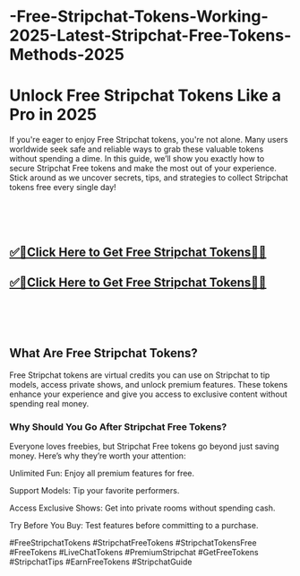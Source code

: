 # -Free-Stripchat-Tokens-Working-2025-Latest-Stripchat-Free-Tokens-Methods-2025


<h1>Unlock Free Stripchat Tokens Like a Pro in 2025</h1>
If you're eager to enjoy Free Stripchat tokens, you're not alone. Many users worldwide seek safe and reliable ways to grab these valuable tokens without spending a dime. In this guide, we’ll show you exactly how to secure Stripchat Free tokens and make the most out of your experience. Stick around as we uncover secrets, tips, and strategies to collect Stripchat tokens free every single day!





<br><br><br>
<b><h2><a href="https://searchoptima.org/free-stripchat-tokens/">✅🎯Click Here to Get Free Stripchat Tokens🎯✅</a>

</h2></b>

<b><h2><a href="https://searchoptima.org/free-stripchat-tokens/">✅🎯Click Here to Get Free Stripchat Tokens🎯✅</a>

</h2></b> <br><br><br>







<h2>What Are Free Stripchat Tokens?</h2>
Free Stripchat tokens are virtual credits you can use on Stripchat to tip models, access private shows, and unlock premium features. These tokens enhance your experience and give you access to exclusive content without spending real money.

<h3>Why Should You Go After Stripchat Free Tokens?</h3>
Everyone loves freebies, but Stripchat Free tokens go beyond just saving money. Here’s why they’re worth your attention:

Unlimited Fun: Enjoy all premium features for free.

Support Models: Tip your favorite performers.

Access Exclusive Shows: Get into private rooms without spending cash.

Try Before You Buy: Test features before committing to a purchase.



#FreeStripchatTokens #StripchatFreeTokens #StripchatTokensFree #FreeTokens #LiveChatTokens #PremiumStripchat #GetFreeTokens #StripchatTips #EarnFreeTokens #StripchatGuide
